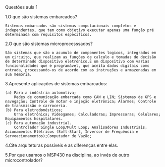 Questões aula 1

1.O que são sistemas embarcados?

	Sistemas embarcados são sistemas computacionais completos e independentes, que tem como objetivo executar apenas uma função pré determinada com requisitos específicos. 

2.O que são sistemas microprocesssados?
	
	São sistemas que são o acumulo de componentes logicos, integrados em um circuito, que realizam as funções de calculo e tomadas de decisão de determinado dispositivo eletronico.É um dispositivo com varias funcionalidades que é programável, que aceita dados digitais como entrada, processando-os de acordo com as instruções e armazenadas em sua memória. 

3.Apresente aplicações de sistemas embarcados:
	
	(a) Para a indústria automotiva;
		Redes de comunicação embarcada como CAN e LIN; Sistemas de GPS e navegação; Controle de motor e injeção eletrônica; Alarmes; Controle de transmissão e carroceria.	
	(b) Para eletrodomésticos;
		Urna eletrônica; Videogames; Calculadoras; Impressoras; Celulares; Equipamentos hospitalares.
	(c) Para automação industrial.
		Controlador Single Loop/Mult Loop; Analisadores Industriais; Acionamentos Elétricos (Soft-Start, Inversor de Frequência e Servoacionamentos);Computador de Vazão;

4.Cite arquiteturas possíveis e as diferenças entre elas.

5.Por que usamos o MSP430 na disciplina, ao invés de outro microcontrolador?

